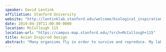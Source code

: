 ```yaml
---
speaker: David Lentink
affiliation: Stanford University
website: "http://lentinklab.stanford.edu/welcome/biological_inspiration"
date: 2019-04-19T11:00:00-0000
location: McCullough 115
location-url: "https://campus-map.stanford.edu/?srch=McCullough+115"
title: Avian Inspired Design
abstract: "Many organisms fly in order to survive and reproduce. My lab focusses on understanding bird flight to improve flying robots—because birds fly further, longer, and more reliable in complex visual and wind environments. I use this multidisciplinary lens that integrates biomechanics, aerodynamics, and robotics to advance our understanding of the evolution of flight more generally across birds, bats, insects, and autorotating seeds. The development of flying organisms as an individual and their evolution as a species are shaped by the physical interaction between organism and surrounding air. The organism’s architecture is tuned for propelling itself and controlling its motion. Flying animals and plants maximize performance by generating and manipulating vortices. These vortices are created close to the body as it is driven by the action of muscles or gravity, then are ‘shed’ to form a wake (a trackway left behind in the fluid). I study how the organism’s architecture is tuned to utilize these and other aeromechanical principles to compare the function of bird wings to that of bat, insect, and maple seed wings. The experimental approaches range from making robotic models to training birds to fly in a custom-designed wind tunnel as well as in visual flight arena’s—and inventing methods to 3D scan birds and measure the aerodynamic force they generate—nonintrusively—with a novel aerodynamic force platform. The studies reveal that animals and plants have converged upon the same solution for generating high lift: A strong vortex that runs parallel to the leading edge of the wing, which it sucks upward. Why this vortex remains stably attached to flapping animal and spinning plant wings is elucidated and linked to kinematics and wing morphology. While wing morphology is quite rigid in insects and maple seeds, it is extremely fluid in birds. I will show how such ‘wing morphing’ significantly expands the performance envelope of birds during flight, and will dissect the mechanisms that enable birds to morph better than any aircraft can. Finally, I will show how these findings have inspired my students to design new flapping and morphing aerial robots."
---
```

